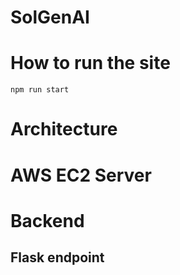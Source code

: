 # SolGenAI

# How to run the site
```
npm run start
```
# Architecture
# AWS EC2 Server
# Backend
## Flask endpoint

